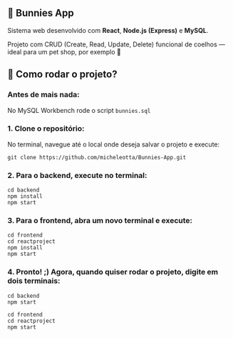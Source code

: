 ## 🐇 Bunnies App

Sistema web desenvolvido com **React**, **Node.js (Express)** e **MySQL**.

Projeto com CRUD (Create, Read, Update, Delete) funcional de coelhos — ideal para um pet shop, por exemplo 🐰

## 💭 Como rodar o projeto? 

### Antes de mais nada:
No MySQL Workbench rode o script `bunnies.sql`

### 1. Clone o repositório:
No terminal, navegue até o local onde deseja salvar o projeto e execute: 
 
 `git clone https://github.com/micheleotta/Bunnies-App.git`


### 2. Para o backend, execute no terminal:
```
cd backend
npm install
npm start
```

### 3. Para o frontend, abra um novo terminal e execute:
   
```
cd frontend
cd reactproject
npm install
npm start
```

### 4. Pronto! ;) Agora, quando quiser rodar o projeto, digite em dois terminais: 
```
cd backend
npm start
```
 ```
cd frontend
cd reactproject
npm start
```
